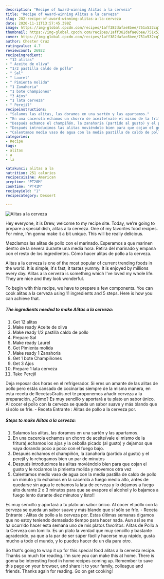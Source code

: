 ```yaml
---
description: "Recipe of Award-winning Alitas a la cerveza"
title: "Recipe of Award-winning Alitas a la cerveza"
slug: 202-recipe-of-award-winning-alitas-a-la-cerveza
date: 2020-11-11T13:57:45.398Z
image: https://img-global.cpcdn.com/recipes/1aff382dafae8bee/751x532cq70/alitas-a-la-cerveza-foto-principal.jpg
thumbnail: https://img-global.cpcdn.com/recipes/1aff382dafae8bee/751x532cq70/alitas-a-la-cerveza-foto-principal.jpg
cover: https://img-global.cpcdn.com/recipes/1aff382dafae8bee/751x532cq70/alitas-a-la-cerveza-foto-principal.jpg
author: Chester Cruz
ratingvalue: 4.7
reviewcount: 26922
recipeingredient:
- "12 alitas"
- " Aceite de oliva"
- "1/2 pastilla caldo de pollo"
- " Sal"
- " Laurel"
- " Pimienta molida"
- "1 Zanahoria"
- "1 bote Championes"
- "3 Ajos"
- "1 lata cerveza"
- " Perejil"
recipeinstructions:
- "Salamos las alitas, las doramos en una sartén y las apartamos."
- "En una cacerola echamos un chorro de aceite(vale el mismo de la fritura),echamos los ajos y la cebolla picado (al gusto) y dejamos que vaya dorando poco a poco con el fuego bajo."
- "Después echamos el champiñón, la zanahoria (partido al gusto) y el perejil y lo rehogamos bien un par de minutos"
- "Después introducimos las alitas moviéndolo bien para que cojan el gusto y le rociamos la pimienta molida y movemos otra vez"
- "Calentamos medio vaso de agua con la media pastilla de caldo de pollo un minuto y lo echamos en la cacerola a fuego medio alto, antes de quedarse sin agua le echamos la lata de cerveza y lo dejamos a fuego alto durante 2 o 3 minutos para que se evapore el alcohol y lo bajamos a fuego lento durante diez minutos y listo!!"
categories:
- Recipe
tags:
- alitas
- a
- la

katakunci: alitas a la 
nutrition: 251 calories
recipecuisine: American
preptime: "PT20M"
cooktime: "PT41M"
recipeyield: "1"
recipecategory: Dessert

---
```



![Alitas a la cerveza](https://img-global.cpcdn.com/recipes/1aff382dafae8bee/751x532cq70/alitas-a-la-cerveza-foto-principal.jpg)

Hey everyone, it is Drew, welcome to my recipe site. Today, we're going to prepare a special dish, alitas a la cerveza. One of my favorites food recipes. For mine, I'm gonna make it a bit unique. This will be really delicious.

Mezclamos las alitas de pollo con el marinado. Esperamos a que marinen dentro de la nevera durante una media hora. Retira del marinado y empana con el resto de los ingredientes. Cómo hacer alitas de pollo a la cerveza.

Alitas a la cerveza is one of the most popular of current trending foods in the world. It is simple, it's fast, it tastes yummy. It is enjoyed by millions every day. Alitas a la cerveza is something which I've loved my whole life. They are nice and they look wonderful.


To begin with this recipe, we have to prepare a few components. You can cook alitas a la cerveza using 11 ingredients and 5 steps. Here is how you can achieve that.

<!--inarticleads1-->

##### The ingredients needed to make Alitas a la cerveza:

1. Get 12 alitas
1. Make ready  Aceite de oliva
1. Make ready 1/2 pastilla caldo de pollo
1. Prepare  Sal
1. Make ready  Laurel
1. Get  Pimienta molida
1. Make ready 1 Zanahoria
1. Get 1 bote Champiñones
1. Get 3 Ajos
1. Prepare 1 lata cerveza
1. Take  Perejil


Deja reposar dos horas en el refrigerador. Si eres un amante de las alitas de pollo pero estás cansado de cocinarlas siempre de la misma manera, en esta receta de RecetasGratis.net te proponemos añadir cerveza a la preparación. ¿Cómo? Es muy sencillo y aportará a tu plato un sabor único. Al cocer el pollo con la cerveza se queda un sabor suave y más blando que sí sólo se fríe. - Receta Entrante : Alitas de pollo a la cerveza por. 

<!--inarticleads2-->

##### Steps to make Alitas a la cerveza:

1. Salamos las alitas, las doramos en una sartén y las apartamos.
1. En una cacerola echamos un chorro de aceite(vale el mismo de la fritura),echamos los ajos y la cebolla picado (al gusto) y dejamos que vaya dorando poco a poco con el fuego bajo.
1. Después echamos el champiñón, la zanahoria (partido al gusto) y el perejil y lo rehogamos bien un par de minutos
1. Después introducimos las alitas moviéndolo bien para que cojan el gusto y le rociamos la pimienta molida y movemos otra vez
1. Calentamos medio vaso de agua con la media pastilla de caldo de pollo un minuto y lo echamos en la cacerola a fuego medio alto, antes de quedarse sin agua le echamos la lata de cerveza y lo dejamos a fuego alto durante 2 o 3 minutos para que se evapore el alcohol y lo bajamos a fuego lento durante diez minutos y listo!!


Es muy sencillo y aportará a tu plato un sabor único. Al cocer el pollo con la cerveza se queda un sabor suave y más blando que sí sólo se fríe. - Receta Entrante : Alitas de pollo a la cerveza por. Estas últimas semanas digamos que no estoy teniendo demasiado tiempo para hacer nada. Aun así se me ha ocurrido hacer esta semana uno de mis platos favoritos: Alitas de Pollo a la Cerveza con tomillo. Es un plato la verdad que muy sencillo y bastante agradecido, ya que a la par de ser súper fácil y hacerse muy rápido, gusta mucho a todo el mundo, y lo puedes hacer de un día para otro. 

So that's going to wrap it up for this special food alitas a la cerveza recipe. Thanks so much for reading. I'm sure you can make this at home. There is gonna be interesting food in home recipes coming up. Remember to save this page on your browser, and share it to your family, colleague and friends. Thanks again for reading. Go on get cooking!
